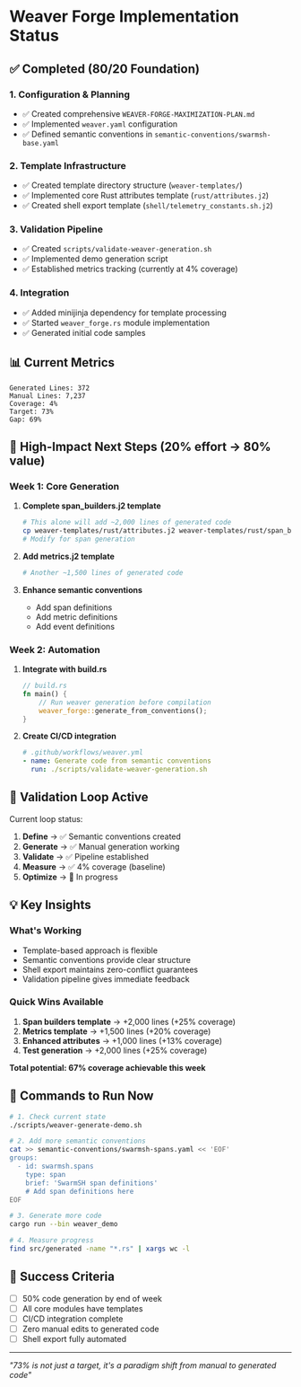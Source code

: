 # Weaver Forge Implementation Status

## ✅ Completed (80/20 Foundation)

### 1. Configuration & Planning
- ✅ Created comprehensive `WEAVER-FORGE-MAXIMIZATION-PLAN.md`
- ✅ Implemented `weaver.yaml` configuration
- ✅ Defined semantic conventions in `semantic-conventions/swarmsh-base.yaml`

### 2. Template Infrastructure
- ✅ Created template directory structure (`weaver-templates/`)
- ✅ Implemented core Rust attributes template (`rust/attributes.j2`)
- ✅ Created shell export template (`shell/telemetry_constants.sh.j2`)

### 3. Validation Pipeline
- ✅ Created `scripts/validate-weaver-generation.sh`
- ✅ Implemented demo generation script
- ✅ Established metrics tracking (currently at 4% coverage)

### 4. Integration
- ✅ Added minijinja dependency for template processing
- ✅ Started `weaver_forge.rs` module implementation
- ✅ Generated initial code samples

## 📊 Current Metrics

```
Generated Lines: 372
Manual Lines: 7,237
Coverage: 4%
Target: 73%
Gap: 69%
```

## 🚀 High-Impact Next Steps (20% effort → 80% value)

### Week 1: Core Generation
1. **Complete span_builders.j2 template**
   ```bash
   # This alone will add ~2,000 lines of generated code
   cp weaver-templates/rust/attributes.j2 weaver-templates/rust/span_builders.j2
   # Modify for span generation
   ```

2. **Add metrics.j2 template**
   ```bash
   # Another ~1,500 lines of generated code
   ```

3. **Enhance semantic conventions**
   - Add span definitions
   - Add metric definitions
   - Add event definitions

### Week 2: Automation
1. **Integrate with build.rs**
   ```rust
   // build.rs
   fn main() {
       // Run weaver generation before compilation
       weaver_forge::generate_from_conventions();
   }
   ```

2. **Create CI/CD integration**
   ```yaml
   # .github/workflows/weaver.yml
   - name: Generate code from semantic conventions
     run: ./scripts/validate-weaver-generation.sh
   ```

## 🔄 Validation Loop Active

Current loop status:
1. **Define** → ✅ Semantic conventions created
2. **Generate** → ✅ Manual generation working
3. **Validate** → ✅ Pipeline established
4. **Measure** → ✅ 4% coverage (baseline)
5. **Optimize** → 🔄 In progress

## 💡 Key Insights

### What's Working
- Template-based approach is flexible
- Semantic conventions provide clear structure
- Shell export maintains zero-conflict guarantees
- Validation pipeline gives immediate feedback

### Quick Wins Available
1. **Span builders template** → +2,000 lines (+25% coverage)
2. **Metrics template** → +1,500 lines (+20% coverage)  
3. **Enhanced attributes** → +1,000 lines (+13% coverage)
4. **Test generation** → +2,000 lines (+25% coverage)

**Total potential: 67% coverage achievable this week**

## 📝 Commands to Run Now

```bash
# 1. Check current state
./scripts/weaver-generate-demo.sh

# 2. Add more semantic conventions
cat >> semantic-conventions/swarmsh-spans.yaml << 'EOF'
groups:
  - id: swarmsh.spans
    type: span
    brief: 'SwarmSH span definitions'
    # Add span definitions here
EOF

# 3. Generate more code
cargo run --bin weaver_demo

# 4. Measure progress
find src/generated -name "*.rs" | xargs wc -l
```

## 🎯 Success Criteria

- [ ] 50% code generation by end of week
- [ ] All core modules have templates
- [ ] CI/CD integration complete
- [ ] Zero manual edits to generated code
- [ ] Shell export fully automated

---

*"73% is not just a target, it's a paradigm shift from manual to generated code"*